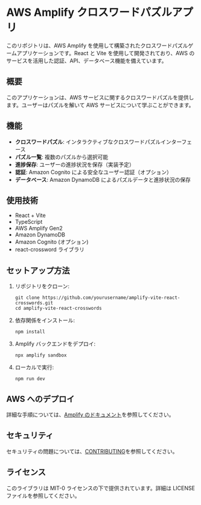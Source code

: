 # AWS Amplify クロスワードパズルアプリ

このリポジトリは、AWS Amplify を使用して構築されたクロスワードパズルゲームアプリケーションです。React と Vite を使用して開発されており、AWS のサービスを活用した認証、API、データベース機能を備えています。

## 概要

このアプリケーションは、AWS サービスに関するクロスワードパズルを提供します。ユーザーはパズルを解いて AWS サービスについて学ぶことができます。

## 機能

- **クロスワードパズル**: インタラクティブなクロスワードパズルインターフェース
- **パズル一覧**: 複数のパズルから選択可能
- **進捗保存**: ユーザーの進捗状況を保存（実装予定）
- **認証**: Amazon Cognito による安全なユーザー認証（オプション）
- **データベース**: Amazon DynamoDB によるパズルデータと進捗状況の保存

## 使用技術

- React + Vite
- TypeScript
- AWS Amplify Gen2
- Amazon DynamoDB
- Amazon Cognito (オプション)
- react-crossword ライブラリ

## セットアップ方法

1. リポジトリをクローン:
   ```
   git clone https://github.com/yourusername/amplify-vite-react-crosswords.git
   cd amplify-vite-react-crosswords
   ```

2. 依存関係をインストール:
   ```
   npm install
   ```

3. Amplify バックエンドをデプロイ:
   ```
   npx amplify sandbox
   ```

4. ローカルで実行:
   ```
   npm run dev
   ```

## AWS へのデプロイ

詳細な手順については、[Amplify のドキュメント](https://docs.amplify.aws/react/start/quickstart/#deploy-a-fullstack-app-to-aws)を参照してください。

## セキュリティ

セキュリティの問題については、[CONTRIBUTING](CONTRIBUTING.md#security-issue-notifications)を参照してください。

## ライセンス

このライブラリは MIT-0 ライセンスの下で提供されています。詳細は LICENSE ファイルを参照してください。